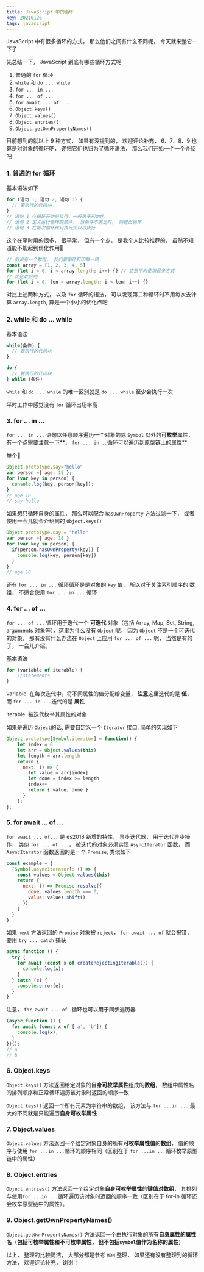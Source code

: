 ```yaml
---
title: JavaScript 中的循环
key: 20210126
tags: javascript
---
```


JavaScript 中有很多循环的方式， 那么他们之间有什么不同呢， 今天就来整它一下子

先总结一下， JavaScript 到底有哪些循环方式呢
<!--more-->
1. 普通的 `for` 循环
2. `while` 和 `do ... while`
3. `for ... in ...`
4. `for ... of ...`
5. `for await ... of ...`
6. `Object.keys()`
7. `Object.values()`
8. `Object.entries()`
9. `Object.getOwnPropertyNames()`

目前想到的就以上 9 种方式， 如果有没提到的， 欢迎评论补充， 6、7、8、9 也算是对对象的循环吧， 遂把它们也归为了循环语法， 那么我们开始一个一个介绍吧



### 1. 普通的 for 循环

基本语法如下

```javascript
for (语句 1; 语句 2; 语句 3) {
  // 要执行的代码块
}
// 语句 1 在循环开始前执行，一般用于初始化
// 语句 2 定义运行循环的条件， 当条件不满足时， 则退出循环
// 语句 3 在每次循环代码执行完以后执行
```

这个在平时用的很多， 很平常， 但有一个点， 是我个人比较推荐的， 虽然不知道能不能起到优化作用🤣

```javascript
// 假设有一个数组， 我们要循环打印每一项
const array = [1, 2, 3, 4, 5]
for (let i = 0; i < array.length; i++) {} // 这是平时使用最多方式
// 优化以后的
for (let i = 0, len = array.length; i < len; i++) {}
```

对比上述两种方式， 以及 `for` 循环的语法， 可以发现第二种循环时不用每次去计算 `array.length`, 算是一个小小的优化点吧



### 2. while 和 do ... while

基本语法

```javascript
while(条件) {
  // 要执行的代码块
}

do {
  // 要执行的代码块
} while (条件)
```

`while`  和 `do ... while`  的唯一区别就是 `do ... while` 至少会执行一次

平时工作中感觉没有 `for` 循环出场率高



### 3. for ... in ...

`for ... in ...` 语句以任意顺序遍历一个对象的除 `Symbol` 以外的**可枚举**属性， 有一个点需要注意一下**， `for ... in ..`循环可以遍历到原型链上的属性**

举个🌰

```javascript
Object.prototype.say="hello"
var person ={ age: 18 };
for (var key in person) {
  console.log(key, person[key]);
}
// age 18
// say hello
```

如果想只循环自身的属性， 那么可以配合 `hasOwnProperty` 方法过滤一下， 或者使用一会儿就会介绍到的 `Object.keys()`

```javascript
Object.prototype.say = "hello"
var person ={ age: 18 }
for (var key in person) {
  if(person.hasOwnProperty(key)) {
    console.log(key, person[key])
  }
}
// age 18
```

还有 `for ... in ...` 循环循环是是对象的 `key` 值， 所以对于关注索引顺序的 数组， 不适合使用 `for ... in ...` 循环



### 4. for ... of ...

`for ... of ...` 循环用于迭代一个 **可迭代** 对象（包括 Array, Map, Set, String, arguments 对象等），这里为什么没有 `Object` 呢， 因为 `Object` 不是一个可迭代的对象， 那有没有什么办法在 `Object` 上应用 `for ... of ...` 呢， 当然是有的了， 一会儿介绍。

基本语法

```javascript
for (variable of iterable) {
    //statements
}
```

variable: 在每次迭代中，将不同属性的值分配给变量， **注意**这里迭代的是 **值**， 而 `for ... in ...`迭代的是 **属性**

iterable: 被迭代枚举其属性的对象



如果是遍历 `Object`的话, 需要自定义一个 `Iterator` 接口, 简单的实现如下

```javascript
Object.prototype[Symbol.iterator] = function() {
    let index = 0
    let arr = Object.values(this)
    let length = arr.length
    return {
      next: () => {
        let value = arr[index]
        let done = index >= length
        index++
        return { value, done }
      }
    };
};
```



### 5. for await ... of ...

`for await ... of...` 是 es2018 新增的特性， 异步迭代器， 用于迭代异步操作， 类似 `for ... of ...`， 被迭代的对象必须实现 `AsyncIterator` 函数， 而 `AsyncIterator` 函数返回的是一个 `Promise`, 类似如下

```javascript
const example = {
  [Symbol.asyncIterator]: () => {
    const values = Object.values(this)
    return {
      next: () => Promise.resolve({
        done: values.length === 0,
        value: values.shift()
      })
    }
  }
}
```

如果 `next` 方法返回的 `Promise` 对象被 `reject`， `for await ... of` 就会报错， 要用 `try ... catch` 捕获

```javascript
async function () {
  try {
    for await (const x of createRejectingIterable()) {
      console.log(x);
    }
  } catch (e) {
    console.error(e);
  }
}
```

注意， `for await ... of ` 循环也可以用于同步遍历器

```javascript
(async function () {
  for await (const x of ['a', 'b']) {
    console.log(x);
  }
})();
// a
// b
```



### 6. Object.keys

`Object.keys()` 方法返回给定对象的**自身可枚举属性**组成的**数组**， 数组中属性名的排列顺序和正常循环遍历该对象时返回的顺序一致

`Object.keys()` 返回一个所有元素为字符串的数组， 该方法与 `for ...in ...` 最大的不同就是只能遍历**自身可枚举属性**



### 7. Object.values

`Object.values` 方法返回一个给定对象自身的所有**可枚举属性值**的**数组**， 值的顺序与使用 `for ...in ...`循环的顺序相同（区别在于 `for ...in ...`循环枚举原型链中的属性）



### 8. Object.entries

`Object.entries()` 方法返回一个给定对象**自身可枚举属性**的**键值对数组**， 其排列与使用`for ...in ...`循环遍历该对象时返回的顺序一致（区别在于 for-in 循环还会枚举原型链中的属性）。



### 9. Object.getOwnPropertyNames()

`Object.getOwnPropertyNames()` 方法返回一个由执行对象的所有**自身属性的属性名**（**包括可枚举属性和不可枚举属性， 但不包括`symbol`值作为名称的属性**）





以上， 整理的比较简洁， 大部分都是参考 `MDN` 整理， 如果还有没有整理到的循环方法， 欢迎评论补充， 谢谢！